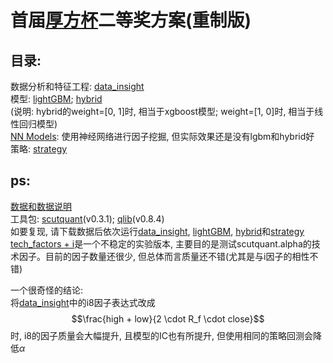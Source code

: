 # 首届[厚方杯](http://gdhf-inv.com/news_detail.php?CateID=11110&id=147)二等奖方案(重制版)

## 目录:  
数据分析和特征工程: [data_insight](https://github.com/HaoningChen/Houfang-Cup/blob/main/data_insight.ipynb)  
模型: [lightGBM](https://github.com/HaoningChen/Houfang-Cup/blob/main/lgbm.ipynb);  [hybrid](https://github.com/HaoningChen/Houfang-Cup/blob/main/hybrid.ipynb)  
(说明: hybrid的weight=[0, 1]时, 相当于xgboost模型; weight=[1, 0]时, 相当于线性回归模型)  
[NN Models](https://github.com/HaoningChen/Houfang-Cup/tree/main/NN%20Models): 使用神经网络进行因子挖掘, 但实际效果还是没有lgbm和hybrid好  
策略: [strategy](https://github.com/HaoningChen/Houfang-Cup/blob/main/strategy.ipynb)

## ps:  
[数据和数据说明](https://www.kaggle.com/datasets/harleychan/csi300)  
工具包: [scutquant](https://github.com/HaoningChen/ScutQuant)(v0.3.1); [qlib](https://github.com/microsoft/qlib)(v0.8.4)  
如要复现, 请下载数据后依次运行[data_insight](https://github.com/HaoningChen/Houfang-Cup/blob/main/data_insight.ipynb), [lightGBM](https://github.com/HaoningChen/Houfang-Cup/blob/main/lgbm.ipynb), [hybrid](https://github.com/HaoningChen/Houfang-Cup/blob/main/hybrid.ipynb)和[strategy](https://github.com/HaoningChen/Houfang-Cup/blob/main/strategy.ipynb)  
[tech_factors + i](https://github.com/HaoningChen/Houfang-Cup/blob/main/tech_factors%20%2B%20i.ipynb)是一个不稳定的实验版本, 主要目的是测试scutquant.alpha的技术因子。目前的因子数量还很少, 但总体而言质量还不错(尤其是与i因子的相性不错)

一个很奇怪的结论:   
将[data_insight](https://github.com/HaoningChen/Houfang-Cup/blob/main/data_insight.ipynb)中的i8因子表达式改成
$$\frac{high + low}{2 \cdot R_f \cdot close}$$
时, i8的因子质量会大幅提升, 且模型的IC也有所提升, 但使用相同的策略回测会降低$\alpha$
